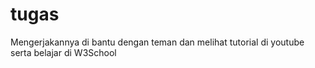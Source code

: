 # tugas
Mengerjakannya di bantu dengan teman dan melihat tutorial di youtube serta belajar di W3School
